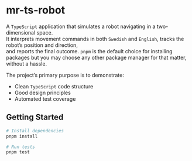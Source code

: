 # mr-ts-robot

A `TypeScript` application that simulates a robot navigating in a two-dimensional space.  
It interprets movement commands in both `Swedish` and `English`, tracks the robot’s position and direction,  
and reports the final outcome. `pnpm` is the default choice for installing packages but you may choose any other package manager for that matter, without a hassle.

The project’s primary purpose is to demonstrate:

- Clean `TypeScript` code structure
- Good design principles
- Automated test coverage

## Getting Started

```bash
# Install dependencies
pnpm install

# Run tests
pnpm test
```

